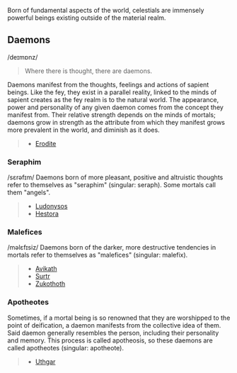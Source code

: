 Born of fundamental aspects of the world, celestials are immensely powerful beings existing outside of the material realm.

## Daemons 
/deɪmɒnz/

> Where there is thought, there are daemons.

Daemons manifest from the thoughts, feelings and actions of sapient beings. Like the fey, they exist in a parallel reality, linked to the minds of sapient creates as the fey realm is to the natural world. The appearance, power and personality of any given daemon comes from the concept they manifest from. Their relative strength depends on the minds of mortals; daemons grow in strength as the attribute from which they manifest grows more prevalent in the world, and diminish as it does.

> - [Erodite](Daemons/Erodite.md)

### Seraphim
/sɛrəfɪm/
Daemons born of more pleasant, positive and altruistic thoughts refer to themselves as "seraphim" (singular: seraph). Some mortals call them "angels".

> - [Ludonysos](Daemons/Seraphim/Ludonysos.md)
> - [Hestora](Daemons/Seraphim/Hestora.md)

### Malefices
/məlɛfɪsiz/
Daemons born of the darker, more destructive tendencies in mortals refer to themselves as "malefices" (singular: malefix).

> - [Avikath](Daemons/Malefices/Avikath.md)
> - [Surtr](Daemons/Malefices/Surtr.md)
> - [Zukothoth](Daemons/Malefices/Zukothoth.md)

### Apotheotes
Sometimes, if a mortal being is so renowned that they are worshipped to the point of deification, a daemon manifests from the collective idea of them. Said daemon generally resembles the person, including their personality and memory. This process is called apotheosis, so these daemons are called apotheotes (singular: apotheote).

> - [Uthgar](Daemons/Apotheotes/Uthgar.md)
